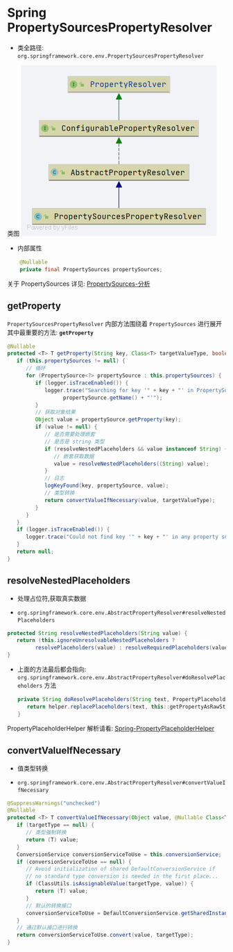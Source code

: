 # Spring PropertySourcesPropertyResolver

- 类全路径: `org.springframework.core.env.PropertySourcesPropertyResolver`

类图
![AbstractPropertyResolver.png](images/AbstractPropertyResolver.png)





- 内部属性

```java
	@Nullable
	private final PropertySources propertySources;
```



关于 PropertySources 详见: [PropertySources-分析](Spring-PropertySources.md)



## getProperty

`PropertySourcesPropertyResolver` 内部方法围绕着 `PropertySources` 进行展开其中最重要的方法: **`getProperty`**





```java
@Nullable
protected <T> T getProperty(String key, Class<T> targetValueType, boolean resolveNestedPlaceholders) {
   if (this.propertySources != null) {
      // 循环
      for (PropertySource<?> propertySource : this.propertySources) {
         if (logger.isTraceEnabled()) {
            logger.trace("Searching for key '" + key + "' in PropertySource '" +
                  propertySource.getName() + "'");
         }
         // 获取对象结果
         Object value = propertySource.getProperty(key);
         if (value != null) {
            // 是否需要处理嵌套
            // 是否是 string 类型
            if (resolveNestedPlaceholders && value instanceof String) {
               // 嵌套获取数据
               value = resolveNestedPlaceholders((String) value);
            }
            // 日志
            logKeyFound(key, propertySource, value);
            // 类型转换
            return convertValueIfNecessary(value, targetValueType);
         }
      }
   }
   if (logger.isTraceEnabled()) {
      logger.trace("Could not find key '" + key + "' in any property source");
   }
   return null;
}
```





## resolveNestedPlaceholders

- 处理占位符,获取真实数据

- `org.springframework.core.env.AbstractPropertyResolver#resolveNestedPlaceholders`



```java
protected String resolveNestedPlaceholders(String value) {
   return (this.ignoreUnresolvableNestedPlaceholders ?
         resolvePlaceholders(value) : resolveRequiredPlaceholders(value));
}
```

- 上面的方法最后都会指向: `org.springframework.core.env.AbstractPropertyResolver#doResolvePlaceholders` 方法

  ```java
  private String doResolvePlaceholders(String text, PropertyPlaceholderHelper helper) {
     return helper.replacePlaceholders(text, this::getPropertyAsRawString);
  }
  ```



PropertyPlaceholderHelper 解析请看: [Spring-PropertyPlaceholderHelper](Spring-PropertyPlaceholderHelper.md)













## convertValueIfNecessary

- 值类型转换

- `org.springframework.core.env.AbstractPropertyResolver#convertValueIfNecessary`

```java
@SuppressWarnings("unchecked")
@Nullable
protected <T> T convertValueIfNecessary(Object value, @Nullable Class<T> targetType) {
   if (targetType == null) {
      // 类型强制转换
      return (T) value;
   }
   ConversionService conversionServiceToUse = this.conversionService;
   if (conversionServiceToUse == null) {
      // Avoid initialization of shared DefaultConversionService if
      // no standard type conversion is needed in the first place...
      if (ClassUtils.isAssignableValue(targetType, value)) {
         return (T) value;
      }
      // 默认的转换接口
      conversionServiceToUse = DefaultConversionService.getSharedInstance();
   }
   // 通过默认接口进行转换
   return conversionServiceToUse.convert(value, targetType);
}
```
